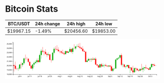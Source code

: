 # Bitcoin Stats

BTC/USDT|24h change|24h high|24h low|
|---|---|---|---|
|$19967.15|-1.49%|$20456.60|$19853.00|

<img src="./chart.svg">
